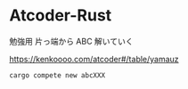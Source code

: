 # Atcoder-Rust

勉強用
片っ端から ABC 解いていく

https://kenkoooo.com/atcoder#/table/yamauz

```rust
cargo compete new abcXXX
```

